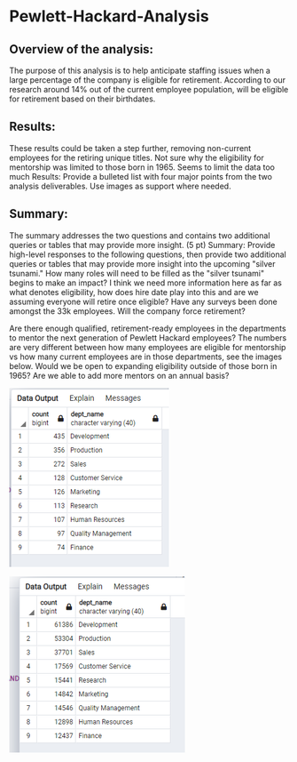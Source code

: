 # Pewlett-Hackard-Analysis

## Overview of the analysis: ##
The purpose of this analysis is to help anticipate staffing issues when a large percentage of the company is eligible for retirement. According to our research around 14% out of the current employee population, will be eligible for retirement based on their birthdates.

## Results: ##

These results could be taken a step further, removing non-current employees for the retiring unique titles.
Not sure why the eligibility for mentorship was limited to those born in 1965. Seems to limit the data too much
Results: Provide a bulleted list with four major points from the two analysis deliverables. Use images as support where needed.

## Summary: ##

The summary addresses the two questions and contains two additional queries or tables that may provide more insight. (5 pt)
Summary: Provide high-level responses to the following questions, then provide two additional queries or tables that may provide more insight into the upcoming "silver tsunami."
How many roles will need to be filled as the "silver tsunami" begins to make an impact? I think we need more information here as far as what denotes eligibility, how does hire date play into this and are we assuming everyone will retire once eligible? Have any surveys been done amongst the 33k employees. Will the company force retirement? 


Are there enough qualified, retirement-ready employees in the departments to mentor the next generation of Pewlett Hackard employees? The numbers are very different between how many employees are eligible for mentorship vs how many current employees are in those departments, see the images below. Would we be open to expanding eligibility outside of those born in 1965? Are we able to add more mentors on an annual basis? 

![Mentor_Depts](https://github.com/laurenneidhardt/Pewlett-Hackard-Analysis/blob/main/Mentor_Depts.PNG)



![Total_Dept_Counts](https://github.com/laurenneidhardt/Pewlett-Hackard-Analysis/blob/main/Total_Dept_Counts.PNG)






